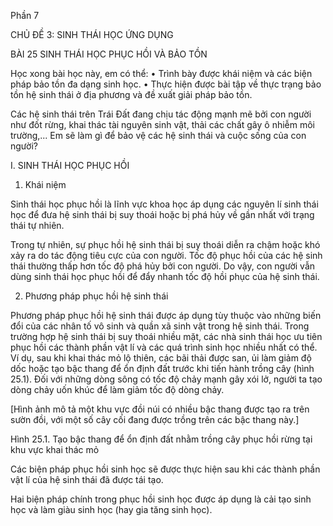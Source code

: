 Phần 7

CHỦ ĐỀ 3: SINH THÁI HỌC ỨNG DỤNG

BÀI 25 SINH THÁI HỌC PHỤC HỒI VÀ BẢO TỒN

Học xong bài học này, em có thể:
• Trình bày được khái niệm và các biện pháp bảo tồn đa dạng sinh học.
• Thực hiện được bài tập về thực trạng bảo tồn hệ sinh thái ở địa phương và đề xuất giải pháp bảo tồn.

Các hệ sinh thái trên Trái Đất đang chịu tác động mạnh mẽ bởi con người như đốt rừng, khai thác tài nguyên sinh vật, thải các chất gây ô nhiễm môi trường,... Em sẽ làm gì để bảo vệ các hệ sinh thái và cuộc sống của con người?

I. SINH THÁI HỌC PHỤC HỒI

1. Khái niệm

Sinh thái học phục hồi là lĩnh vực khoa học áp dụng các nguyên lí sinh thái học để đưa hệ sinh thái bị suy thoái hoặc bị phá hủy về gần nhất với trạng thái tự nhiên.

Trong tự nhiên, sự phục hồi hệ sinh thái bị suy thoái diễn ra chậm hoặc khó xảy ra do tác động tiêu cực của con người. Tốc độ phục hồi của các hệ sinh thái thường thấp hơn tốc độ phá hủy bởi con người. Do vậy, con người vẫn dùng sinh thái học phục hồi để đẩy nhanh tốc độ hồi phục của hệ sinh thái.

2. Phương pháp phục hồi hệ sinh thái

Phương pháp phục hồi hệ sinh thái được áp dụng tùy thuộc vào những biến đổi của các nhân tố vô sinh và quần xã sinh vật trong hệ sinh thái. Trong trường hợp hệ sinh thái bị suy thoái nhiều mặt, các nhà sinh thái học ưu tiên phục hồi các thành phần vật lí và các quá trình sinh học nhiều nhất có thể. Ví dụ, sau khi khai thác mỏ lộ thiên, các bãi thải được san, ủi làm giảm độ dốc hoặc tạo bậc thang để ổn định đất trước khi tiến hành trồng cây (hình 25.1). Đối với những dòng sông có tốc độ chảy mạnh gây xói lở, người ta tạo dòng chảy uốn khúc để làm giảm tốc độ dòng chảy.

[Hình ảnh mô tả một khu vực đồi núi có nhiều bậc thang được tạo ra trên sườn đồi, với một số cây cối đang được trồng trên các bậc thang này.]

Hình 25.1. Tạo bậc thang để ổn định đất nhằm trồng cây phục hồi rừng tại khu vực khai thác mỏ

Các biện pháp phục hồi sinh học sẽ được thực hiện sau khi các thành phần vật lí của hệ sinh thái đã được tái tạo.

Hai biện pháp chính trong phục hồi sinh học được áp dụng là cải tạo sinh học và làm giàu sinh học (hay gia tăng sinh học).